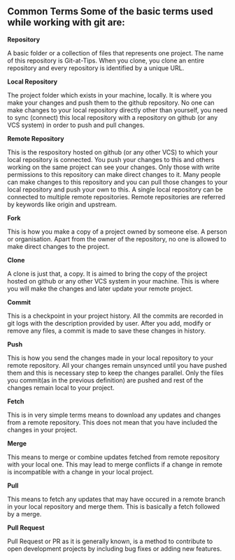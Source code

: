 ## Common Terms Some of the basic terms used while working with git are:

**Repository**

A basic folder or a collection of files that represents one project. The name of this repository is Git-at-Tips. When you clone, you clone an entire repository and every repository is identified by a unique URL.

**Local Repository** 

The project folder which exists in your machine, locally. It is where you make your changes and push them to the github repository. No one can make changes to your local repository directly other than yourself, you need to sync (connect) this local repository with a repository on github (or any VCS system) in order to push and pull changes.

**Remote Repository**

This is the respository hosted on github (or any other VCS) to which your local repository is connected. You push your changes to this and others working on the same project can see your changes. Only those with write permissions to this repository can make direct changes to it. Many people can make changes to this repository and you can pull those changes to your local repository and push your own to this. A single local repository can be connected to multiple remote repositories. Remote repositories are referred by keywords like origin and upstream.

**Fork** 

This is how you make a copy of a project owned by someone else. A person or organisation. Apart from the owner of the repository, no one is allowed to make direct changes to the project. 

**Clone** 

A clone is just that, a copy. It is aimed to bring the copy of the project hosted on github or any other VCS system in your machine. This is where you will make the changes and later update your remote project.

**Commit** 

This is a checkpoint in your project history. All the commits are recorded in git logs with the description provided by user. After you add, modify or remove any files, a commit is made to save these changes in history.

**Push**

This is how you send the changes made in your local repository to your remote repository. All your changes remain unsynced until you have pushed them and this is necessary step to keep the changes parallel. Only the files you commit(as in the previous definition) are pushed and rest of the changes remain local to your project.

**Fetch**

This is in very simple terms means to download any updates and changes from a remote repository. This does not mean that you have included the changes in your project.

**Merge** 

This means to merge or combine updates fetched from remote repository with your local one. This may lead to merge conflicts if a change in remote is incompatible with a change in your local project.

**Pull**

This means to fetch any updates that may have occured in a remote branch in your local repository and merge them. This is basically a fetch followed by a merge.

**Pull Request**

Pull Request or PR as it is generally known, is a method to contribute to open development projects by including bug fixes or adding new features.
